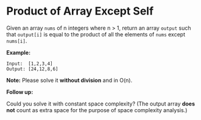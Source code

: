 # Product of Array Except Self

Given an array `nums` of n integers where n > 1, return an array `output` such that `output[i]` is equal to the product of all the elements of `nums` except `nums[i]`.

**Example:**

```pseudo
Input:  [1,2,3,4]
Output: [24,12,8,6]
```

**Note:** Please solve it **without division** and in O(n).

**Follow up:**

Could you solve it with constant space complexity? (The output array **does not** count as extra space for the purpose of space complexity analysis.)
